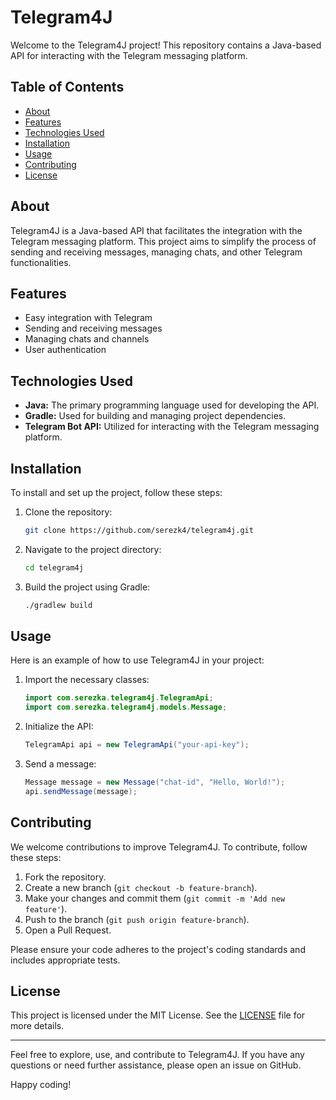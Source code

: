 # Telegram4J

Welcome to the Telegram4J project! This repository contains a Java-based API for interacting with the Telegram messaging platform.

## Table of Contents
- [About](#about)
- [Features](#features)
- [Technologies Used](#technologies-used)
- [Installation](#installation)
- [Usage](#usage)
- [Contributing](#contributing)
- [License](#license)

## About
Telegram4J is a Java-based API that facilitates the integration with the Telegram messaging platform. This project aims to simplify the process of sending and receiving messages, managing chats, and other Telegram functionalities.

## Features
- Easy integration with Telegram
- Sending and receiving messages
- Managing chats and channels
- User authentication

## Technologies Used
- **Java:** The primary programming language used for developing the API.
- **Gradle:** Used for building and managing project dependencies.
- **Telegram Bot API:** Utilized for interacting with the Telegram messaging platform.

## Installation
To install and set up the project, follow these steps:

1. Clone the repository:
    ```sh
    git clone https://github.com/serezk4/telegram4j.git
    ```
2. Navigate to the project directory:
    ```sh
    cd telegram4j
    ```
3. Build the project using Gradle:
    ```sh
    ./gradlew build
    ```

## Usage
Here is an example of how to use Telegram4J in your project:

1. Import the necessary classes:
    ```java
    import com.serezka.telegram4j.TelegramApi;
    import com.serezka.telegram4j.models.Message;
    ```

2. Initialize the API:
    ```java
    TelegramApi api = new TelegramApi("your-api-key");
    ```

3. Send a message:
    ```java
    Message message = new Message("chat-id", "Hello, World!");
    api.sendMessage(message);
    ```

## Contributing
We welcome contributions to improve Telegram4J. To contribute, follow these steps:

1. Fork the repository.
2. Create a new branch (`git checkout -b feature-branch`).
3. Make your changes and commit them (`git commit -m 'Add new feature'`).
4. Push to the branch (`git push origin feature-branch`).
5. Open a Pull Request.

Please ensure your code adheres to the project's coding standards and includes appropriate tests.

## License
This project is licensed under the MIT License. See the [LICENSE](LICENSE) file for more details.

---

Feel free to explore, use, and contribute to Telegram4J. If you have any questions or need further assistance, please open an issue on GitHub.

Happy coding!
